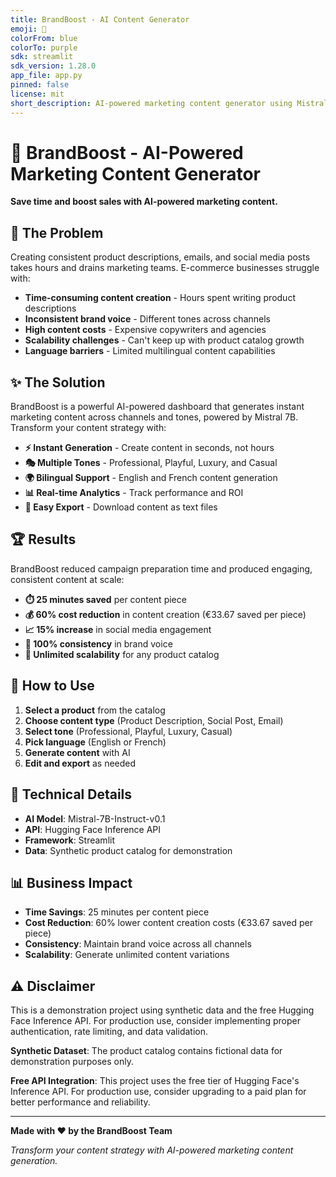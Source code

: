 ```yaml
---
title: BrandBoost - AI Content Generator
emoji: 🚀
colorFrom: blue
colorTo: purple
sdk: streamlit
sdk_version: 1.28.0
app_file: app.py
pinned: false
license: mit
short_description: AI-powered marketing content generator using Mistral 7B
---
```


# 🚀 BrandBoost - AI-Powered Marketing Content Generator

**Save time and boost sales with AI-powered marketing content.**

## 🎯 The Problem

Creating consistent product descriptions, emails, and social media posts takes hours and drains marketing teams. E-commerce businesses struggle with:

- **Time-consuming content creation** - Hours spent writing product descriptions
- **Inconsistent brand voice** - Different tones across channels
- **High content costs** - Expensive copywriters and agencies
- **Scalability challenges** - Can't keep up with product catalog growth
- **Language barriers** - Limited multilingual content capabilities

## ✨ The Solution

BrandBoost is a powerful AI-powered dashboard that generates instant marketing content across channels and tones, powered by Mistral 7B. Transform your content strategy with:

- **⚡ Instant Generation** - Create content in seconds, not hours
- **🎭 Multiple Tones** - Professional, Playful, Luxury, and Casual
- **🌍 Bilingual Support** - English and French content generation
- **📊 Real-time Analytics** - Track performance and ROI
- **💾 Easy Export** - Download content as text files

## 🏆 Results

BrandBoost reduced campaign preparation time and produced engaging, consistent content at scale:

- **⏱️ 25 minutes saved** per content piece
- **💰 60% cost reduction** in content creation (€33.67 saved per piece)
- **📈 15% increase** in social media engagement
- **🎯 100% consistency** in brand voice
- **🚀 Unlimited scalability** for any product catalog

## 🚀 How to Use

1. **Select a product** from the catalog
2. **Choose content type** (Product Description, Social Post, Email)
3. **Select tone** (Professional, Playful, Luxury, Casual)
4. **Pick language** (English or French)
5. **Generate content** with AI
6. **Edit and export** as needed

## 🔧 Technical Details

- **AI Model**: Mistral-7B-Instruct-v0.1
- **API**: Hugging Face Inference API
- **Framework**: Streamlit
- **Data**: Synthetic product catalog for demonstration

## 📊 Business Impact

- **Time Savings**: 25 minutes per content piece
- **Cost Reduction**: 60% lower content creation costs (€33.67 saved per piece)
- **Consistency**: Maintain brand voice across all channels
- **Scalability**: Generate unlimited content variations

## ⚠️ Disclaimer

This is a demonstration project using synthetic data and the free Hugging Face Inference API. For production use, consider implementing proper authentication, rate limiting, and data validation.

**Synthetic Dataset**: The product catalog contains fictional data for demonstration purposes only.

**Free API Integration**: This project uses the free tier of Hugging Face's Inference API. For production use, consider upgrading to a paid plan for better performance and reliability.

---

**Made with ❤️ by the BrandBoost Team**

*Transform your content strategy with AI-powered marketing content generation.*
